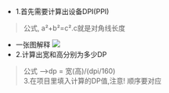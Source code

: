 
* 1.首先需要计算出设备DPI(PPI)<br>

>公式, a²+b²=c².c就是对角线长度<br>


*  一张图解释
![](http://img.zcool.cn/community/022f64556d6bb60000016b6227f429.jpg@800w_1l) <br>
* 2.计算出宽和高分别为多少DP
>公式 -->dp = 宽(高)/(dpi/160)<br>
3.在项目里填入计算的DP值,注意! 顺序要对应

